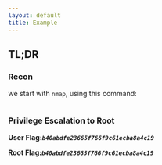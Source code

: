 ```yaml
---
layout: default
title: Example
---
```


## TL;DR



### Recon

we start with `nmap`, using this command:
```bash

```


### Privilege Escalation to Root


**User Flag:*****`b40abdfe23665f766f9c61ecba8a4c19`***

**Root Flag:*****`b40abdfe23665f766f9c61ecba8a4c19`***
